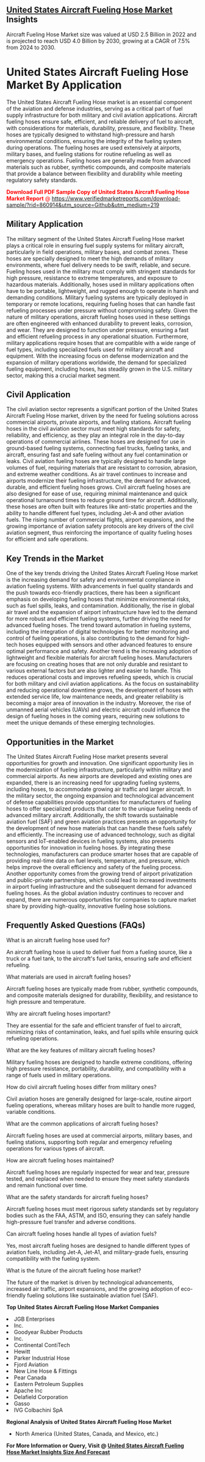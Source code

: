 <h2><a href="https://www.verifiedmarketreports.com/download-sample/?rid=860914&amp;utm_source=Github&amp;utm_medium=219" target="_blank">United States Aircraft Fueling Hose Market</a> Insights</h2><p>Aircraft Fueling Hose Market size was valued at USD 2.5 Billion in 2022 and is projected to reach USD 4.0 Billion by 2030, growing at a CAGR of 7.5% from 2024 to 2030.</p><p><h1>United States Aircraft Fueling Hose Market By Application</h1> <p>The United States Aircraft Fueling Hose market is an essential component of the aviation and defense industries, serving as a critical part of fuel supply infrastructure for both military and civil aviation applications. Aircraft fueling hoses ensure safe, efficient, and reliable delivery of fuel to aircraft, with considerations for materials, durability, pressure, and flexibility. These hoses are typically designed to withstand high-pressure and harsh environmental conditions, ensuring the integrity of the fueling system during operations. The fueling hoses are used extensively at airports, military bases, and fueling stations for routine refueling as well as emergency operations. Fueling hoses are generally made from advanced materials such as rubber, synthetic compounds, and composite materials that provide a balance between flexibility and durability while meeting regulatory safety standards. <p><span class=""><span style="color: #ff0000;"><strong>Download Full PDF Sample Copy of United States Aircraft Fueling Hose Market Report</strong> @ </span><a href="https://www.verifiedmarketreports.com/download-sample/?rid=860914&amp;utm_source=Github&amp;utm_medium=219" target="_blank">https://www.verifiedmarketreports.com/download-sample/?rid=860914&amp;utm_source=Github&amp;utm_medium=219</a></span></p></p> <h2>Military Application</h2> <p>The military segment of the United States Aircraft Fueling Hose market plays a critical role in ensuring fuel supply systems for military aircraft, particularly in field operations, military bases, and combat zones. These hoses are specially designed to meet the high demands of military environments, where fuel delivery needs to be swift, reliable, and secure. Fueling hoses used in the military must comply with stringent standards for high pressure, resistance to extreme temperatures, and exposure to hazardous materials. Additionally, hoses used in military applications often have to be portable, lightweight, and rugged enough to operate in harsh and demanding conditions. Military fueling systems are typically deployed in temporary or remote locations, requiring fueling hoses that can handle fast refueling processes under pressure without compromising safety. Given the nature of military operations, aircraft fueling hoses used in these settings are often engineered with enhanced durability to prevent leaks, corrosion, and wear. They are designed to function under pressure, ensuring a fast and efficient refueling process in any operational situation. Furthermore, military applications require hoses that are compatible with a wide range of fuel types, including specialized fuels used for military aircraft and equipment. With the increasing focus on defense modernization and the expansion of military operations worldwide, the demand for specialized fueling equipment, including hoses, has steadily grown in the U.S. military sector, making this a crucial market segment.</p> <h2>Civil Application</h2> <p>The civil aviation sector represents a significant portion of the United States Aircraft Fueling Hose market, driven by the need for fueling solutions across commercial airports, private airports, and fueling stations. Aircraft fueling hoses in the civil aviation sector must meet high standards for safety, reliability, and efficiency, as they play an integral role in the day-to-day operations of commercial airlines. These hoses are designed for use in ground-based fueling systems, connecting fuel trucks, fueling tanks, and aircraft, ensuring fast and safe fueling without any fuel contamination or leaks. Civil aviation fueling hoses are typically designed to handle large volumes of fuel, requiring materials that are resistant to corrosion, abrasion, and extreme weather conditions. As air travel continues to increase and airports modernize their fueling infrastructure, the demand for advanced, durable, and efficient fueling hoses grows. Civil aircraft fueling hoses are also designed for ease of use, requiring minimal maintenance and quick operational turnaround times to reduce ground time for aircraft. Additionally, these hoses are often built with features like anti-static properties and the ability to handle different fuel types, including Jet-A and other aviation fuels. The rising number of commercial flights, airport expansions, and the growing importance of aviation safety protocols are key drivers of the civil aviation segment, thus reinforcing the importance of quality fueling hoses for efficient and safe operations.</p> <h2>Key Trends in the Market</h2> <p>One of the key trends driving the United States Aircraft Fueling Hose market is the increasing demand for safety and environmental compliance in aviation fueling systems. With advancements in fuel quality standards and the push towards eco-friendly practices, there has been a significant emphasis on developing fueling hoses that minimize environmental risks, such as fuel spills, leaks, and contamination. Additionally, the rise in global air travel and the expansion of airport infrastructure have led to the demand for more robust and efficient fueling systems, further driving the need for advanced fueling hoses. The trend toward automation in fueling systems, including the integration of digital technologies for better monitoring and control of fueling operations, is also contributing to the demand for high-tech hoses equipped with sensors and other advanced features to ensure optimal performance and safety. Another trend is the increasing adoption of lightweight and flexible materials for aircraft fueling hoses. Manufacturers are focusing on creating hoses that are not only durable and resistant to various external factors but are also lighter and easier to handle. This reduces operational costs and improves refueling speeds, which is crucial for both military and civil aviation applications. As the focus on sustainability and reducing operational downtime grows, the development of hoses with extended service life, low maintenance needs, and greater reliability is becoming a major area of innovation in the industry. Moreover, the rise of unmanned aerial vehicles (UAVs) and electric aircraft could influence the design of fueling hoses in the coming years, requiring new solutions to meet the unique demands of these emerging technologies.</p> <h2>Opportunities in the Market</h2> <p>The United States Aircraft Fueling Hose market presents several opportunities for growth and innovation. One significant opportunity lies in the modernization of fueling infrastructure, particularly within military and commercial airports. As new airports are developed and existing ones are expanded, there is an increasing need for upgrading fueling systems, including hoses, to accommodate growing air traffic and larger aircraft. In the military sector, the ongoing expansion and technological advancement of defense capabilities provide opportunities for manufacturers of fueling hoses to offer specialized products that cater to the unique fueling needs of advanced military aircraft. Additionally, the shift towards sustainable aviation fuel (SAF) and green aviation practices presents an opportunity for the development of new hose materials that can handle these fuels safely and efficiently. The increasing use of advanced technology, such as digital sensors and IoT-enabled devices in fueling systems, also presents opportunities for innovation in fueling hoses. By integrating these technologies, manufacturers can produce smarter hoses that are capable of providing real-time data on fuel levels, temperature, and pressure, which helps improve the overall efficiency and safety of the fueling process. Another opportunity comes from the growing trend of airport privatization and public-private partnerships, which could lead to increased investments in airport fueling infrastructure and the subsequent demand for advanced fueling hoses. As the global aviation industry continues to recover and expand, there are numerous opportunities for companies to capture market share by providing high-quality, innovative fueling hose solutions.</p> <h2>Frequently Asked Questions (FAQs)</h2> <p>What is an aircraft fueling hose used for?</p> <p>An aircraft fueling hose is used to deliver fuel from a fueling source, like a truck or a fuel tank, to the aircraft's fuel tanks, ensuring safe and efficient refueling.</p> <p>What materials are used in aircraft fueling hoses?</p> <p>Aircraft fueling hoses are typically made from rubber, synthetic compounds, and composite materials designed for durability, flexibility, and resistance to high pressure and temperature.</p> <p>Why are aircraft fueling hoses important?</p> <p>They are essential for the safe and efficient transfer of fuel to aircraft, minimizing risks of contamination, leaks, and fuel spills while ensuring quick refueling operations.</p> <p>What are the key features of military aircraft fueling hoses?</p> <p>Military fueling hoses are designed to handle extreme conditions, offering high pressure resistance, portability, durability, and compatibility with a range of fuels used in military operations.</p> <p>How do civil aircraft fueling hoses differ from military ones?</p> <p>Civil aviation hoses are generally designed for large-scale, routine airport fueling operations, whereas military hoses are built to handle more rugged, variable conditions.</p> <p>What are the common applications of aircraft fueling hoses?</p> <p>Aircraft fueling hoses are used at commercial airports, military bases, and fueling stations, supporting both regular and emergency refueling operations for various types of aircraft.</p> <p>How are aircraft fueling hoses maintained?</p> <p>Aircraft fueling hoses are regularly inspected for wear and tear, pressure tested, and replaced when needed to ensure they meet safety standards and remain functional over time.</p> <p>What are the safety standards for aircraft fueling hoses?</p> <p>Aircraft fueling hoses must meet rigorous safety standards set by regulatory bodies such as the FAA, ASTM, and ISO, ensuring they can safely handle high-pressure fuel transfer and adverse conditions.</p> <p>Can aircraft fueling hoses handle all types of aviation fuels?</p> <p>Yes, most aircraft fueling hoses are designed to handle different types of aviation fuels, including Jet-A, Jet-A1, and military-grade fuels, ensuring compatibility with the fueling system.</p> <p>What is the future of the aircraft fueling hose market?</p> <p>The future of the market is driven by technological advancements, increased air traffic, airport expansions, and the growing adoption of eco-friendly fueling solutions like sustainable aviation fuel (SAF).</p> </p><p><strong>Top United States Aircraft Fueling Hose Market Companies</strong></p><div data-test-id=""><p><li>JGB Enterprises</li><li> Inc.</li><li> Goodyear Rubber Products</li><li> Inc.</li><li> Continental ContiTech</li><li> Hewitt</li><li> Parker Industrial Hose</li><li> Fjord Aviation</li><li> New Line Hose & Fittings</li><li> Pear Canada</li><li> Eastern Petroleum Supplies</li><li> Apache Inc</li><li> Delafield Corporation</li><li> Gasso</li><li> IVG Colbachini SpA</li></p><div><strong>Regional Analysis of&nbsp;United States Aircraft Fueling Hose Market</strong></div><ul><li dir="ltr"><p dir="ltr">North America&nbsp;(United States, Canada, and Mexico, etc.)</p></li></ul><p><strong>For More Information or Query, Visit @&nbsp;</strong><strong><a href="https://www.verifiedmarketreports.com/product/aircraft-fueling-hose-market/?utm_source=Github&amp;utm_medium=219" target="_blank">United States Aircraft Fueling Hose Market Insights Size And Forecast</a></strong></p></div>
